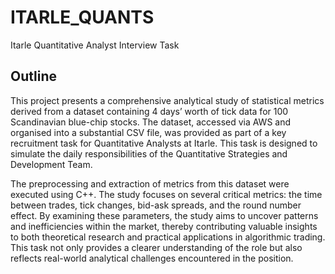 # ITARLE_QUANTS
Itarle Quantitative Analyst Interview Task

## Outline
This project presents a comprehensive analytical study of statistical metrics derived from a dataset containing 4 days’ worth of tick data for 100 Scandinavian blue-chip stocks. The dataset, accessed via AWS and organised into a substantial CSV file, was provided as part of a key recruitment task for Quantitative Analysts at Itarle. This task is designed to simulate the daily responsibilities of the Quantitative Strategies and Development Team.

The preprocessing and extraction of metrics from this dataset were executed using C++. The study focuses on several critical metrics: the time between trades, tick changes, bid-ask spreads, and the round number effect. By examining these parameters, the study aims to uncover patterns and inefficiencies within the market, thereby contributing valuable insights to both theoretical research and practical applications in algorithmic trading. This task not only provides a clearer understanding of the role but also reflects real-world analytical challenges encountered in the position.
